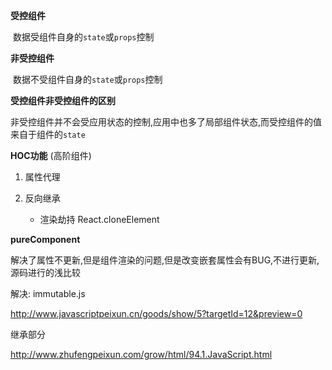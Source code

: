 **受控组件**

​	数据受组件自身的`state`或`props`控制

**非受控组件**

​	数据不受组件自身的`state`或`props`控制

**受控组件非受控组件的区别**

​	非受控组件并不会受应用状态的控制,应用中也多了局部组件状态,而受控组件的值来自于组件的`state`



**HOC功能**	(高阶组件)

1. 属性代理

2. 反向继承
   - 渲染劫持 React.cloneElement



**pureComponent**

​	解决了属性不更新,但是组件渲染的问题,但是改变嵌套属性会有BUG,不进行更新,源码进行的浅比较

解决: immutable.js

http://www.javascriptpeixun.cn/goods/show/5?targetId=12&preview=0

继承部分

http://www.zhufengpeixun.com/grow/html/94.1.JavaScript.html